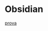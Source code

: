 # Obsidian
[prova](obsidian://open?vault=Univerist%C3%A0&file=Appunti%2FGeometria%20e%20Algebra%2FMolteplicit%C3%A0%2C%20Criteri%20di%20Diagonalizzabilit%C3%A0%20e%20Matrici%20Simmetriche)
